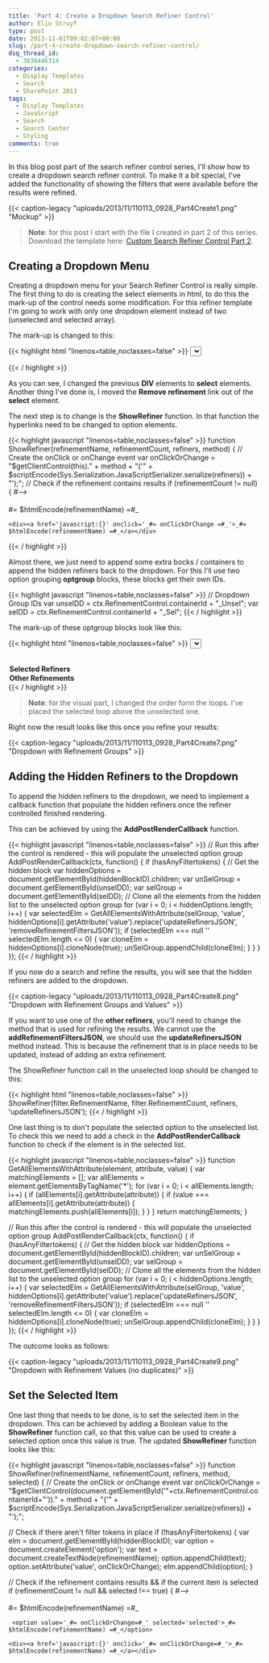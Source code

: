 ```yaml
---
title: 'Part 4: Create a Dropdown Search Refiner Control'
author: Elio Struyf
type: post
date: 2013-11-01T09:02:07+00:00
slug: /part-4-create-dropdown-search-refiner-control/
dsq_thread_id:
  - 3836446314
categories:
  - Display Templates
  - Search
  - SharePoint 2013
tags:
  - Display Templates
  - JavaScript
  - Search
  - Search Center
  - Styling
comments: true
---
```


In this blog post part of the search refiner control series, I'll show how to create a dropdown search refiner control. To make it a bit special, I've added the functionality of showing the filters that were available before the results were refined.

{{< caption-legacy "uploads/2013/11/110113_0928_Part4Create1.png" "Mockup" >}}

> **Note**: for this post I start with the file I created in part 2 of this series. Download the template here: [Custom Search Refiner Control Part 2](uploads/2013/10/Display-Template-Part2.txt "Custom Search Refiner Control Part 2").

## Creating a Dropdown Menu

Creating a dropdown menu for your Search Refiner Control is really simple. The first thing to do is creating the select elements in html, to do this the mark-up of the control needs some modification. For this refiner template I'm going to work with only one dropdown element instead of two (unselected and selected array).

The mark-up is changed to this:

{{< highlight html "linenos=table,noclasses=false" >}}
<select id='ms-ref-unselSec' style='display:_#= $htmlEncode(displayStyle) =#_' onchange="javascript:new Function(this.value)();">
    <option></option>
<!--#_
    for (var i = 0; i < unselectedFilters.length; i++) {
      var filter = unselectedFilters[i];
      if(!$isNull(filter)) {
        var refiners = new Object();
        refiners[filter.RefinerName] = filter.RefinementTokens;
        ShowRefiner(filter.RefinementName, filter.RefinementCount, refiners, 'addRefinementFiltersJSON');
      }
    }

    var currentRefinementCategory = ctx.ClientControl.getCurrentRefinementCategory(ctx.RefinementControl.propertyName);
    // Check if the object is null or undefined && Count the tokens currently in place
    var hasAnyFiltertokens = (!Srch.U.n(currentRefinementCategory) && currentRefinementCategory.get_tokenCount() > 0);

    if (selectedFilters.length > 0 '' hasAnyFiltertokens) {
      for (var i = 0; i < selectedFilters.length; i++) {
        var filter = selectedFilters[i];
        if(!$isNull(filter)) {
          var refiners = new Object();
          refiners[filter.RefinerName] = filter.RefinementTokens;
          ShowRefiner(filter.RefinementName, filter.RefinementCount, refiners, 'removeRefinementFiltersJSON');
        }
      }
    }
_#-->
  </select>
<!--#_
    if (selectedFilters.length > 0 '' hasAnyFiltertokens) {
      var refinerRemoval = new Object();
      refinerRemoval[ctx.RefinementControl.propertyName] = null;
      ShowRefiner('Remove refinement', null, refinerRemoval, 'updateRefinersJSON');
    }
_#-->
</div><!-- CONTAINER CLOSING TAG -->
{{< / highlight >}}

As you can see, I changed the previous **DIV** elements to **select** elements. Another thing I've done is, I moved the **Remove refinement** link out of the **select** element.

The next step is to change is the **ShowRefiner** function. In that function the hyperlinks need to be changed to option elements.

{{< highlight javascript "linenos=table,noclasses=false" >}}
function ShowRefiner(refinementName, refinementCount, refiners, method) {
  // Create the onClick or onChange event
  var onClickOrChange = "$getClientControl(this)." + method + "('" + $scriptEncode(Sys.Serialization.JavaScriptSerializer.serialize(refiners)) + "');";
  // Check if the refinement contains results
  if (refinementCount != null) {
_#-->
     <option href='javascript:{}' value='_#= onClickOrChange =#_'>_#= $htmlEncode(refinementName) =#_</option>
<!--#_
  } else {
_#-->
    <div><a href='javascript:{}' onclick='_#= onClickOrChange =#_'>_#= $htmlEncode(refinementName) =#_</a></div>
<!--#_
  }
}
{{< / highlight >}}

This results in the following output:

{{< caption-legacy "uploads/2013/11/110113_0928_Part4Create2.png" "Dropdown Refiner" >}}

{{< caption-legacy "uploads/2013/11/110113_0928_Part4Create3.png" "Dropdown Refiner Values" >}}

{{< caption-legacy "uploads/2013/11/110113_0928_Part4Create4.png" "Remove Refinement" >}}

As you can see, creating a custom dropdown refiner control isn't that hard once you know what need to be updated. Now we go a step further, showing the elements that were there before the refining.

## Showing the Unselected Refiners

Once you refined your results, the unselected refiners array will be empty. This is due to the fact that the selected array will be populated once the result set is refined. The selected array contains the possible refiners once refined.

It isn't possible to retrieve the old (unselected) refinement values from the current **ListData** object, because it doesn't contain these values anymore. It now has the refiner values for the new / refined set of results.

The approach to show the unselected values, is the same that I've used to create the load more results button for the CSWP (if you didn't read this post, here is the link to it: [Create a Load More Results Link / Button for the Content Search Web Part (Display Template)](https://www.eliostruyf.com/create-a-load-more-results-link-button-for-the-content-search-web-part/)).

The explained approach in that post is to store the results in a container outside the render area of the current display template. If they are stored inside the render area of that display template control, they'll be removed once the control is refreshes (happens each time you refine).

> **Note**: the following piece of code can be written with jQuery in a "cleaner" and quicker way.

The first thing you'll need is a hidden container that is used to temporally store the refiner option.

{{< highlight javascript "linenos=table,noclasses=false" >}}
// Create a new hidden block outside the current refinement control
var refElm = document.getElementById('Refinement');
var hiddenBlockID = ctx.RefinementControl.containerId + "_" + ctx.RefinementControl.propertyName;
var hiddenBlock = document.getElementById(hiddenBlockID);
// Check if the hidden block exists, otherwise we create one
if (hiddenBlock === null '' hiddenBlock.lenght <= 0) {
  hiddenBlock = document.createElement('div');
  refElm.appendChild(hiddenBlock);
  hiddenBlock.setAttribute('id', hiddenBlockID);
  hiddenBlock.setAttribute('style', 'display:none;');
}
{{< / highlight >}}

With this code a new block gets created in the refinement panel right after the search refiner control blocks, I gave it a unique ID to easily retrieve it.

{{< caption-legacy "uploads/2013/11/110113_0928_Part4Create5.png" "HTML Mark-up" >}}

The next step is to change the **ShowRefiner** function to populate the hidden block with the refiners. This is only needed for the unselected list of refiners, so we can add a check to see if the results aren't refined.

{{< highlight javascript "linenos=table,noclasses=false" >}}
// Check if there aren't filter tokens in place
if (!hasAnyFiltertokens) {
  var elm = document.getElementById(hiddenBlockID);
  var option = document.createElement('option');
  var text = document.createTextNode(refinementName);
  option.appendChild(text);
  option.setAttribute('value', onClickOrChange);
  elm.appendChild(option);
}
{{< / highlight >}}

If you test this now, you won't see anything visual, but if you check the hidden container, you'll see that it gets populated with the refiners.

{{< caption-legacy "uploads/2013/11/110113_0928_Part4Create6.png" "Hidden Container with Refinement Values" >}}

This list needs some clean up every time the template starts populating the unselected array. If you wouldn't do it, you'll end up with double items. To achieve this, I created a **ClearHiddenList** function that will be called each time before the unselected loop starts the enumerations.

{{< highlight javascript "linenos=table,noclasses=false" >}}
function ClearHiddenList() {
  var elm = document.getElementById(hiddenBlockID);
  while (elm.hasChildNodes()) {
    elm.removeChild(elm.lastChild);
  }
}
{{< / highlight >}}

As I said, the function call will be done just before the unselected array loop. I also added a check to see if unselected array contains items, otherwise the hidden block would be erased after every refresh.

{{< highlight javascript "linenos=table,noclasses=false" >}}
<!--#_
  if (unselectedFilters.length > 0) {
    // Clear the hidden list
    ClearHiddenList();
    for (var i = 0; i < unselectedFilters.length; i++) {
      var filter = unselectedFilters[i];
      if(!$isNull(filter)) {
        var refiners = new Object();
        refiners[filter.RefinerName] = filter.RefinementTokens;
        ShowRefiner(filter.RefinementName, filter.RefinementCount, refiners, 'addRefinementFiltersJSON');
      }
    }
  }
_#-->
{{< / highlight >}}

Almost there, we just need to append some extra bocks / containers to append the hidden refiners back to the dropdown. For this I'll use two option grouping **optgroup** blocks, these blocks get their own IDs.

{{< highlight javascript "linenos=table,noclasses=false" >}}
// Dropdown Group IDs
var unselDD = ctx.RefinementControl.containerId + "_Unsel";
var selDD = ctx.RefinementControl.containerId + "_Sel";
{{< / highlight >}}

The mark-up of these optgroup blocks look like this:

{{< highlight html "linenos=table,noclasses=false" >}}
<select id='ms-ref-unselSec' style='display:_#= $htmlEncode(displayStyle) =#_' onchange="javascript:new Function(this.value)();">
  <option></option>
<!--#_
  if (selectedFilters.length > 0 '' hasAnyFiltertokens) {
_#-->
  <optgroup label="Selected Refiners" id="_#= selDD =#_">
<!--#_
    for (var i = 0; i < selectedFilters.length; i++) {
      var filter = selectedFilters[i];
      if(!$isNull(filter)) {
        var refiners = new Object();
        refiners[filter.RefinerName] = filter.RefinementTokens;
        ShowRefiner(filter.RefinementName, filter.RefinementCount, refiners, 'removeRefinementFiltersJSON');
      }
    }
_#-->
  </optgroup>
<!--#_
  }
_#-->
  <optgroup label="Other Refinements" id="_#= unselDD =#_">
<!--#_
  if (unselectedFilters.length > 0) {
    for (var i = 0; i < unselectedFilters.length; i++) {
      var filter = unselectedFilters[i];
      if(!$isNull(filter)) {
        var refiners = new Object();
        refiners[filter.RefinerName] = filter.RefinementTokens;
        ShowRefiner(filter.RefinementName, filter.RefinementCount, refiners, 'addRefinementFiltersJSON');
      }
    }
  }
_#-->
  </optgroup>
</select>
{{< / highlight >}}

> **Note**: for the visual part, I changed the order form the loops. I've placed the selected loop above the unselected one.

Right now the result looks like this once you refine your results:

{{< caption-legacy "uploads/2013/11/110113_0928_Part4Create7.png" "Dropdown with Refinement Groups" >}}

## Adding the Hidden Refiners to the Dropdown

To append the hidden refiners to the dropdown, we need to implement a callback function that populate the hidden refiners once the refiner controlled finished rendering.

This can be achieved by using the **AddPostRenderCallback** function.

{{< highlight javascript "linenos=table,noclasses=false" >}}
// Run this after the control is rendered - this will populate the unselected option group
AddPostRenderCallback(ctx, function() {
  if (hasAnyFiltertokens) {
    // Get the hidden block
    var hiddenOptions = document.getElementById(hiddenBlockID).children;
    var unSelGroup = document.getElementById(unselDD);
    var selGroup = document.getElementById(selDD);
    // Clone all the elements from the hidden list to the unselected option group
    for (var i = 0; i < hiddenOptions.length; i++) {
      var selectedElm = GetAllElementsWithAttribute(selGroup, 'value', hiddenOptions[i].getAttribute('value').replace('updateRefinersJSON', 'removeRefinementFiltersJSON'));
      if (selectedElm === null '' selectedElm.length <= 0) {
        var cloneElm = hiddenOptions[i].cloneNode(true);
        unSelGroup.appendChild(cloneElm);
      }
    }
  }
});
{{< / highlight >}}

If you now do a search and refine the results, you will see that the hidden refiners are added to the dropdown.

{{< caption-legacy "uploads/2013/11/110113_0928_Part4Create8.png" "Dropdown with Refinement Groups and Values" >}}

If you want to use one of the **other refiners**, you'll need to change the method that is used for refining the results. We cannot use the **addRefinementFiltersJSON**, we should use the **updateRefinersJSON** method instead. This is because the refinement that is in place needs to be updated, instead of adding an extra refinement.

The ShowRefiner function call in the unselected loop should be changed to this:

{{< highlight html "linenos=table,noclasses=false" >}}
ShowRefiner(filter.RefinementName, filter.RefinementCount, refiners, 'updateRefinersJSON');
{{< / highlight >}}

One last thing is to don't populate the selected option to the unselected list. To check this we need to add a check in the **AddPostRenderCallback** function to check if the element is in the selected list.

{{< highlight javascript "linenos=table,noclasses=false" >}}
function GetAllElementsWithAttribute(element, attribute, value) {
  var matchingElements = [];
  var allElements = element.getElementsByTagName('*');
  for (var i = 0; i < allElements.length; i++) {
    if (allElements[i].getAttribute(attribute)) {
      if (value === allElements[i].getAttribute(attribute)) {
        matchingElements.push(allElements[i]);
      }
    }
  }
  return matchingElements;
}

// Run this after the control is rendered - this will populate the unselected option group
AddPostRenderCallback(ctx, function() {
  if (hasAnyFiltertokens) {
    // Get the hidden block
    var hiddenOptions = document.getElementById(hiddenBlockID).children;
    var unSelGroup = document.getElementById(unselDD);
    var selGroup = document.getElementById(selDD);
    // Clone all the elements from the hidden list to the unselected option group
    for (var i = 0; i < hiddenOptions.length; i++) {
      var selectedElm = GetAllElementsWithAttribute(selGroup, 'value', hiddenOptions[i].getAttribute('value').replace('updateRefinersJSON', 'removeRefinementFiltersJSON'));
      if (selectedElm === null '' selectedElm.length <= 0) {
        var cloneElm = hiddenOptions[i].cloneNode(true);
        unSelGroup.appendChild(cloneElm);
      }
    }
  }
});
{{< / highlight >}}

The outcome looks as follows:

{{< caption-legacy "uploads/2013/11/110113_0928_Part4Create9.png" "Dropdown with Refinement Values (no duplicates)" >}}

## Set the Selected Item

One last thing that needs to be done, is to set the selected item in the dropdown. This can be achieved by adding a Boolean value to the **ShowRefiner** function call, so that this value can be used to create a selected option once this value is true. The updated **ShowRefiner** function looks like this:

{{< highlight javascript "linenos=table,noclasses=false" >}}
function ShowRefiner(refinementName, refinementCount, refiners, method, selected) {
  // Create the onClick or onChange event
  var onClickOrChange = "$getClientControl(document.getElementById('"+ctx.RefinementControl.containerId+"'))." + method + "('" + $scriptEncode(Sys.Serialization.JavaScriptSerializer.serialize(refiners)) + "');";

  // Check if there aren't filter tokens in place
  if (!hasAnyFiltertokens) {
    var elm = document.getElementById(hiddenBlockID);
    var option = document.createElement('option');
    var text = document.createTextNode(refinementName);
    option.appendChild(text);
    option.setAttribute('value', onClickOrChange);
    elm.appendChild(option);
  }

  // Check if the refinement contains results && if the current item is selected
  if (refinementCount != null && selected !== true) {
_#-->
     <option value='_#= onClickOrChange=#_'>_#= $htmlEncode(refinementName) =#_</option>
<!--#_
  } else if (refinementCount != null && selected === true) {
_#-->
     <option value='_#= onClickOrChange=#_' selected='selected'>_#= $htmlEncode(refinementName) =#_</option>
<!--#_
  } else {
_#-->
    <div><a href='javascript:{}' onclick='_#= onClickOrChange=#_'>_#= $htmlEncode(refinementName) =#_</a></div>
<!--#_
  }
}
{{< / highlight >}}

The function call in the selected loop needs to be updated to set the value to true, and the two other calls (unselected loop, and removal link) need to be set to false.

{{< caption-legacy "uploads/2013/11/110113_0928_Part4Create10.png" "Selected Refiner" >}}

This was the last step for this post.

## Download

Download the complete search refiner control here: [Custom Search Refiner Control Part 4](https://github.com/estruyf/blog/tree/master/Refiners/part4).

## Part 5

In the next part of this series I'll explain the methods that can be used for refining your results. Currently we have used a few of them, but I didn't explain how they work and what they do. These things will be tackled in the part 5.

## Changes

### 03/02/2014

Andy pointed out that the onclick event doesn't work on dropdown options in Google Chrome. I have modified the code to now support Google Chrome. For this I changed all the **onclick** attributes to **value** attributes, and set an **onchange** attribute on the select element.

## Blog posts in this series:

*   [Part 1: Create your first search refiner control template](https://www.eliostruyf.com/part-1-create-first-search-refiner-control-template/ "Part 1: Create Your First Search Refiner Control Template")
*   [Part 2: Adding Refinement Actions to the Custom Search Refiner Control](https://www.eliostruyf.com/part-2-adding-refinement-actions-to-the-custom-search-refiner-control/ "Part 2: Adding Refinement Actions to the Custom Search Refiner Control")
*   [Part 3: Working with File Types in the Search Refiner Control Template](https://www.eliostruyf.com/part-3-working-with-file-types-in-the-search-refiner-control-template/ "Part 3: Working with File Types in the Search Refiner Control Template")
*   Part 4: Create a dropdown refiner control
*   [Part 5: The Search Refiner Control Methods Explained](https://www.eliostruyf.com/part-5-search-refiner-control-methods-explained/ "Part 5: The Search Refiner Control Methods Explained")
*   [Part 6: Create a Multi-Value Search Refiner Control](https://www.eliostruyf.com/part-6-create-multi-value-search-refiner-control/ "Part 6: Create a Multi-Value Search Refiner Control")
*   [Part 7: Working with Ranges in the Search Refiner Control](https://www.eliostruyf.com/part-7-working-ranges-search-refiner-control/ "Part 7: Working with Ranges in the Search Refiner Control")